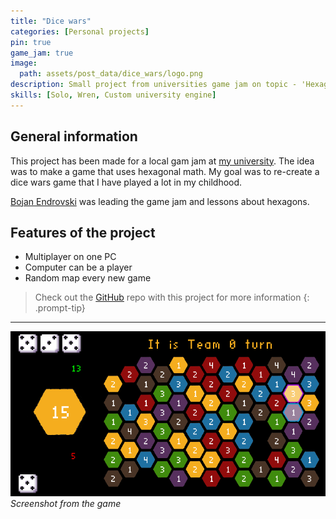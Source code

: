 ```yaml
---
title: "Dice wars"
categories: [Personal projects]
pin: true
game_jam: true
image:
  path: assets/post_data/dice_wars/logo.png
description: Small project from universities game jam on topic - 'Hexagons'
skills: [Solo, Wren, Custom university engine]
---
```


## General information

This project has been made for a local gam jam at [my university](https://www.buas.nl/). The idea was to make a game that uses hexagonal math.
My goal was to re-create a dice wars game that I have played a lot in my childhood.

[Bojan Endrovski](https://www.linkedin.com/in/bojanendrovski/) was leading the game jam and lessons about hexagons.

## Features of the project

- Multiplayer on one PC
- Computer can be a player
- Random map every new game

> Check out the [GitHub](https://github.com/SmailikHappy/Hex_dice_wars) repo with this project for more information
{: .prompt-tip}

___

![Screenshot](../assets/post_data/dice_wars/game.png)
*Screenshot from the game*